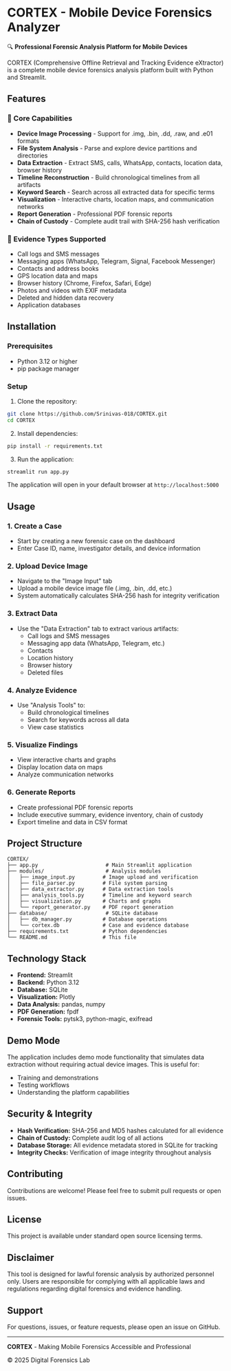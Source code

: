 # CORTEX - Mobile Device Forensics Analyzer

🔍 **Professional Forensic Analysis Platform for Mobile Devices**

CORTEX (Comprehensive Offline Retrieval and Tracking Evidence eXtractor) is a complete mobile device forensics analysis platform built with Python and Streamlit.

## Features

### 📱 Core Capabilities
- **Device Image Processing** - Support for .img, .bin, .dd, .raw, and .e01 formats
- **File System Analysis** - Parse and explore device partitions and directories
- **Data Extraction** - Extract SMS, calls, WhatsApp, contacts, location data, browser history
- **Timeline Reconstruction** - Build chronological timelines from all artifacts
- **Keyword Search** - Search across all extracted data for specific terms
- **Visualization** - Interactive charts, location maps, and communication networks
- **Report Generation** - Professional PDF forensic reports
- **Chain of Custody** - Complete audit trail with SHA-256 hash verification

### 🎯 Evidence Types Supported
- Call logs and SMS messages
- Messaging apps (WhatsApp, Telegram, Signal, Facebook Messenger)
- Contacts and address books
- GPS location data and maps
- Browser history (Chrome, Firefox, Safari, Edge)
- Photos and videos with EXIF metadata
- Deleted and hidden data recovery
- Application databases

## Installation

### Prerequisites
- Python 3.12 or higher
- pip package manager

### Setup

1. Clone the repository:
```bash
git clone https://github.com/Srinivas-018/CORTEX.git
cd CORTEX
```

2. Install dependencies:
```bash
pip install -r requirements.txt
```

3. Run the application:
```bash
streamlit run app.py
```

The application will open in your default browser at `http://localhost:5000`

## Usage

### 1. Create a Case
- Start by creating a new forensic case on the dashboard
- Enter Case ID, name, investigator details, and device information

### 2. Upload Device Image
- Navigate to the "Image Input" tab
- Upload a mobile device image file (.img, .bin, .dd, etc.)
- System automatically calculates SHA-256 hash for integrity verification

### 3. Extract Data
- Use the "Data Extraction" tab to extract various artifacts:
  - Call logs and SMS messages
  - Messaging app data (WhatsApp, Telegram, etc.)
  - Contacts
  - Location history
  - Browser history
  - Deleted files

### 4. Analyze Evidence
- Use "Analysis Tools" to:
  - Build chronological timelines
  - Search for keywords across all data
  - View case statistics

### 5. Visualize Findings
- View interactive charts and graphs
- Display location data on maps
- Analyze communication networks

### 6. Generate Reports
- Create professional PDF forensic reports
- Include executive summary, evidence inventory, chain of custody
- Export timeline and data in CSV format

## Project Structure

```
CORTEX/
├── app.py                      # Main Streamlit application
├── modules/                    # Analysis modules
│   ├── image_input.py         # Image upload and verification
│   ├── file_parser.py         # File system parsing
│   ├── data_extractor.py      # Data extraction tools
│   ├── analysis_tools.py      # Timeline and keyword search
│   ├── visualization.py       # Charts and graphs
│   └── report_generator.py    # PDF report generation
├── database/                   # SQLite database
│   ├── db_manager.py          # Database operations
│   └── cortex.db              # Case and evidence database
├── requirements.txt           # Python dependencies
└── README.md                  # This file
```

## Technology Stack

- **Frontend:** Streamlit
- **Backend:** Python 3.12
- **Database:** SQLite
- **Visualization:** Plotly
- **Data Analysis:** pandas, numpy
- **PDF Generation:** fpdf
- **Forensic Tools:** pytsk3, python-magic, exifread

## Demo Mode

The application includes demo mode functionality that simulates data extraction without requiring actual device images. This is useful for:
- Training and demonstrations
- Testing workflows
- Understanding the platform capabilities

## Security & Integrity

- **Hash Verification:** SHA-256 and MD5 hashes calculated for all evidence
- **Chain of Custody:** Complete audit log of all actions
- **Database Storage:** All evidence metadata stored in SQLite for tracking
- **Integrity Checks:** Verification of image integrity throughout analysis

## Contributing

Contributions are welcome! Please feel free to submit pull requests or open issues.

## License

This project is available under standard open source licensing terms.

## Disclaimer

This tool is designed for lawful forensic analysis by authorized personnel only. Users are responsible for complying with all applicable laws and regulations regarding digital forensics and evidence handling.

## Support

For questions, issues, or feature requests, please open an issue on GitHub.

---

**CORTEX** - Making Mobile Forensics Accessible and Professional

© 2025 Digital Forensics Lab
